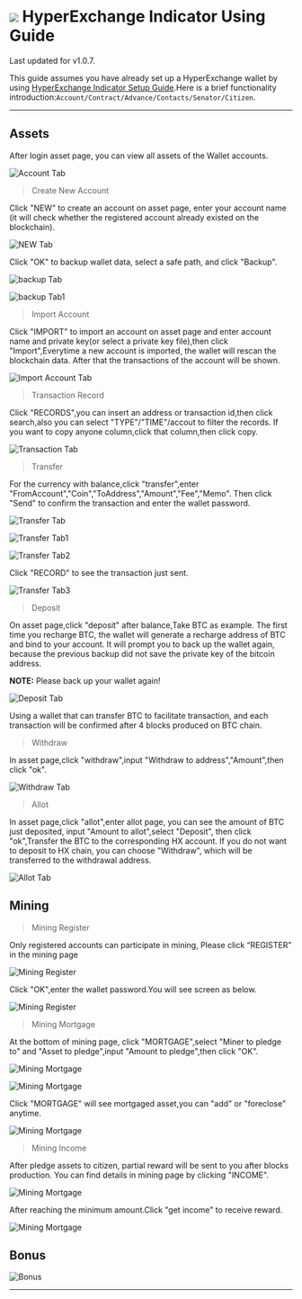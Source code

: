 # <img class="hx-icon" src="/img/hx-icons/Wallet.svg" /> HyperExchange Indicator Using Guide

Last updated for v1.0.7.

This guide assumes you have already set up a HyperExchange wallet by using [HyperExchange Indicator Setup Guide](hxindicator-setup.md).Here is a brief functionality introduction:`Account/Contract/Advance/Contacts/Senator/Citizen`.

---

## Assets

After login asset page, you can view all assets of the Wallet accounts.

![Account Tab](/img/wallets/hxindicator/asset-page.png)

> Create New Account

Click "NEW" to create an account on asset page, enter your account name (it will check whether the registered account already existed on the blockchain).

![NEW Tab](/img/wallets/hxindicator/create-new-account.png)

Click "OK" to backup wallet data, select a safe path, and click "Backup".

![backup Tab](/img/wallets/hxindicator/backup-wallet.png)

![backup Tab1](/img/wallets/hxindicator/backup-wallet1.png)

> Import Account

Click "IMPORT" to import an account on asset page and enter account name and private key(or select a private key file),then click "Import",Everytime a new account is imported, the wallet will rescan the blockchain data. After that the transactions of the account will be shown.

![Import Account Tab](/img/wallets/hxindicator/import-account.png)

> Transaction Record

Click "RECORDS",you can insert an address or transaction id,then click search,also you can select "TYPE"/"TIME"/accout to filter the records.
If you want to copy anyone column,click that column,then click copy.

![Transaction Tab](/img/wallets/hxindicator/transaction-record.png)

> Transfer

For the currency with balance,click "transfer",enter "FromAccount","Coin","ToAddress","Amount","Fee","Memo". Then click "Send" to confirm the transaction and enter the wallet password.

![Transfer Tab](/img/wallets/hxindicator/transfer.png)

![Transfer Tab1](/img/wallets/hxindicator/transfer1.png)

![Transfer Tab2](/img/wallets/hxindicator/transfer2.png)

Click "RECORD" to see the transaction just sent.

![Transfer Tab3](/img/wallets/hxindicator/transfer3.png)

> Deposit

On asset page,click "deposit" after balance,Take BTC as example.
The first time you recharge BTC, the wallet will generate a recharge address of BTC and bind to your account. It will prompt you to back up the wallet again, because the previous backup did not save the private key of the bitcoin address.

**NOTE:** Please back up your wallet again!

![Deposit Tab](/img/wallets/hxindicator/deposit.png)

Using a wallet that can transfer BTC to facilitate transaction, and each transaction will be confirmed after 4 blocks produced on BTC chain.

> Withdraw

In asset page,click "withdraw",input "Withdraw to address","Amount",then click "ok".

![Withdraw Tab](/img/wallets/hxindicator/withdraw.png)

> Allot

In asset page,click "allot",enter allot page, you can see the amount of BTC just deposited, input "Amount to allot",select "Deposit", then click "ok",Transfer the BTC to the corresponding HX account.
If you do not want to deposit to HX chain, you can choose "Withdraw", which will be transferred to the withdrawal address.

![Allot Tab](/img/wallets/hxindicator/allot.png)

## Mining

> Mining Register

Only registered accounts can participate in mining, Please click “REGISTER” in the mining page

![Mining Register](/img/wallets/hxindicator/mining-register.png)

Click "OK",enter the wallet password.You will see screen as below.

![Mining Register](/img/wallets/hxindicator/mining-register1.png)

> Mining Mortgage

At the bottom of mining page, click "MORTGAGE",select "Miner to pledge to" and "Asset to pledge",input "Amount to pledge",then click "OK".

![Mining Mortgage](/img/wallets/hxindicator/mining-mortgage.png)

![Mining Mortgage](/img/wallets/hxindicator/mining-mortgage1.png)

Click "MORTGAGE" will see mortgaged asset,you can "add" or "foreclose" anytime.

![Mining Mortgage](/img/wallets/hxindicator/mining-mortgage2.png)

> Mining Income

After pledge assets to citizen, partial reward will be sent to you after blocks production. You can find details in mining page by clicking "INCOME".

![Mining Mortgage](/img/wallets/hxindicator/mining-income.png)

After reaching the minimum amount.Click "get income" to receive reward.

![Mining Mortgage](/img/wallets/hxindicator/mining-get-income.png)

## Bonus

![Bonus](/img/wallets/hxindicator/bonus.png)

---
